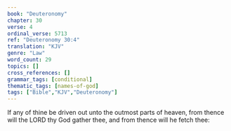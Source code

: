 ```yaml
---
book: "Deuteronomy"
chapter: 30
verse: 4
ordinal_verse: 5713
ref: "Deuteronomy 30:4"
translation: "KJV"
genre: "Law"
word_count: 29
topics: []
cross_references: []
grammar_tags: [conditional]
thematic_tags: [names-of-god]
tags: ["Bible","KJV","Deuteronomy"]
---
```

If any of thine be driven out unto the outmost parts of heaven, from thence will the LORD thy God gather thee, and from thence will he fetch thee:

